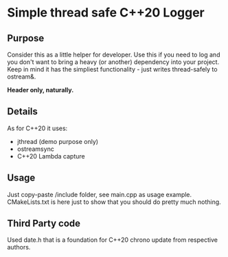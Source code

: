 # Simple thread safe C++20 Logger

## Purpose
Consider this as a little helper for developer.
Use this if you need to log and you don't want to bring a heavy (or another) dependency into your project. 
Keep in mind it has the simpliest functionality - just writes thread-safely to ostream&. 

**Header only, naturally.**

## Details
As for C++20 it uses:
- jthread (demo purpose only)
- ostreamsync
- C++20 Lambda capture

## Usage
Just copy-paste /include folder, see main.cpp as usage example. CMakeLists.txt is here just to show that you should do pretty much nothing.

## Third Party code
Used date.h that is a foundation for C++20 chrono update from respective authors. 
